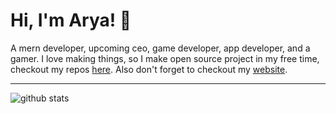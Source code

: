 
# Hi, I'm Arya! 👋

A mern developer, upcoming ceo, game developer, app developer, and a gamer.
I love making things, so I make open source project in my free time, checkout my repos [here](https://github.com/AryaAnish121?tab=repositories).
Also don't forget to checkout my [website](https://clever-mcclintock-c29857.netlify.app/). <br />

---

![github stats](https://github-readme-stats.vercel.app/api/?username=AryaAnish121&count_private=true&showicons=true)
